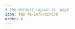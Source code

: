 ```yaml
---
# the default layout is 'page'
icon: fas fa-info-circle
order: 4
---
```


<!-- Please email me at thinkingpeanuts@gmail.com for any questions/feedback. -->

<!-- > Add Markdown syntax content to file `_tabs/about.md`{: .filepath } and it will show up on this page.
{: .prompt-tip } -->
